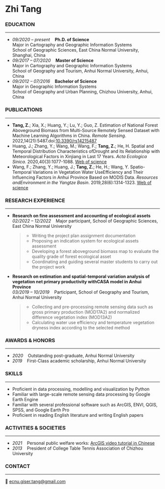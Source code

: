 # **Zhi Tang**

### **EDUCATION**
---
- *09/2020 – present*&nbsp;&nbsp;&nbsp;&nbsp;**Ph.D. of Science**  
  Major in Cartography and Geographic Information Systems  
  School of Geographic Sciences, East China Normal University, Shanghai, China  
- *09/2017 – 07/2020*&nbsp;&nbsp;&nbsp;&nbsp;**Master of Science**  
  Major in Cartography and Geographic Information Systems  
  School of Geography and Tourism, Anhui Normal University, Anhui, China  
- *09/2012 – 07/2016*&nbsp;&nbsp;&nbsp;&nbsp;**Bachelor of Science**  
  Major in Geographic Information Systems  
  School of Geography and Urban Planning, Chizhou University, Anhui, China

### **PUBLICATIONS**
---
- **Tang, Z.**; Xia, X.; Huang, Y.; Lu, Y.; Guo, Z. Estimation of National Forest Aboveground Biomass from Multi-Source Remotely Sensed Dataset with Machine Learning Algorithms in China. *Remote Sensing*. 2022,14(21):5487.doi:[10.3390/rs14215487](https://www.mdpi.com/2072-4292/14/21/5487)  
- Huang, J.; Zhang, Y.; Wang, M.; Wang, F.; **Tang, Z.**; He, H. Spatial and Temporal Distribution Characteristics ofDrought and its Relationship with Meteorological Factors in Xinjiang in Last 17 Years. *Acta Ecologica Sinica*. 2020,40(3):1077-1088. [Web of science](https://www.webofscience.com/wos/alldb/full-record/CSCD:6674556)  
- Wang, F.; Zhang, Y.; Huang, J.; **Tang, Z.**; He, H.; Wang, Y. Spatio-Temporal Variations in Vegetation Water UseEfficiency and Their Influencing Factors in Anhui Province Based on MODIS Data. *Resources andEnvironment in the Yangtze Basin*. 2019,28(6):1314-1323. [Web of science](https://www.webofscience.com/wos/alldb/full-record/CSCD:6524646)

### **RESEARCH EXPERIENCE**
---
- **Research on fine assessment and accounting of ecological assets**    
  *02/2022 – 12/2022*&nbsp;&nbsp;&nbsp;&nbsp;Major participant, School of Geographic Sciences, East China Normal University  
  
  > + Writing the project plan assignment documentation
  > + Proposing an indication system for ecological assets assessment
  > + Developing a forest aboveground biomass map to evaluate the quality grade of forest ecological asset
  > + Coordinating and guiding several master students to carry out the project work
- **Research on estimation and spatial-temporal variation analysis of vegetation net primary productivity withCASA model in Anhui Province**    
  *03/2019 – 10/2019*&nbsp;&nbsp;&nbsp;&nbsp;Participant, School of Geography and Tourism, Anhui Normal University  
  
  > + Collecting and pre-processing remote sensing data such as gross primary production (MOD17A2) and normalized difference vegetation index (MOD13A2)
  > + Calculating water use efficiency and temperature vegetation dryness index according to the selected method

### **AWARDS & HONORS**
---
- *2020*&nbsp;&nbsp;&nbsp;&nbsp;Outstanding post-graduate, Anhui Normal University
- *2019*&nbsp;&nbsp;&nbsp;&nbsp;First-Class academic scholarship, Anhui Normal University

### **SKILLS**
---
- Proficient in data processing, modelling and visualization by Python
- Familiar with large-scale remote sensing data processing by Google Earth Engine
- Familiar with several professional software such as ArcGIS, ENVI, QGIS, SPSS, and Google Earth Pro
- Proficient in reading English literature and writing English papers

### **ACTIVITIES & SOCIETIES**
---
- *2021*&nbsp;&nbsp;&nbsp;&nbsp;Personal public welfare works: [ArcGIS video tutorial in Chinese](https://www.bilibili.com/video/BV1w54y1a79R)
- *2013*&nbsp;&nbsp;&nbsp;&nbsp;President of College Table Tennis Association of Chizhou University

### **CONTACT**
---
📧 <ecnu.giser.tang@gmail.com>
